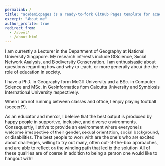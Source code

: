 ```yaml
---
permalink: /
title: "academicpages is a ready-to-fork GitHub Pages template for academic personal websites"
excerpt: "About me"
author_profile: true
redirect_from: 
  - /about/
  - /about.html
---
```


I am currently a Lecturer in the Department of Geography at National University Singapore. My research interests include GIScience, Social Network Analysis, and Biodiversity Conservation. I am enthusisastic about questions regarding how and why to teach, or more generally about the the role of education in society.

I have a PhD. in Geography form McGill University and a BSc. in Computer Science and MSc. in Geoinformatics ftom Calcutta University and Symbiosis International University respectively.

When I am not running between classes and office, I enjoy playing football (soccer!?).

As an educator and mentor, I beleive that the best output is produced by happy people in supportive, inclusive, and diverse environments. Consequently, I strive to provide an environment where everyone is welcome irrespective of their gender, sexual orientation, social background, or disabilities. The best people to work with are the one's who are excited about challenges, willing to try out many, often out-of-the-box approaches, and are able to reflect on the winding path that led to the solution. All of these qualities are of course in addition to being a person one would like to hangout with! 
